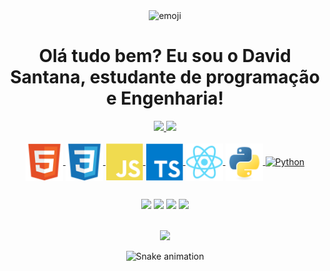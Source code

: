  <div align="center">
 <img alt="emoji" height="200" width="200" src="https://emojipedia-us.s3.amazonaws.com/source/microsoft-teams/337/man-raising-hand-medium-skin-tone_1f64b-1f3fd-200d-2642-fe0f.png">
 </div>
<h1 align="center">Olá tudo bem? Eu sou o David Santana, estudante de programação e Engenharia!</h1>
<div align="center">
  <a href="https://github.com/David-Santana98">
  <img height="180em" src="https://github-readme-stats.vercel.app/api?username=David-Santana98&show_icons=true&theme=dracula&include_all_commits=true&count_private=true"/>
  <img height="180em" src="https://github-readme-stats.vercel.app/api/top-langs/?username=David-Santana98&layout=compact&langs_count=7&theme=dracula"/>
</div>
<div align="center" style="display: inline_block"><br>
  <img align="center" alt="HTML" height="60" width="60" src="https://raw.githubusercontent.com/devicons/devicon/master/icons/html5/html5-original.svg">
  <img align="center" alt="CSS" height="60" width="60" src="https://raw.githubusercontent.com/devicons/devicon/master/icons/css3/css3-original.svg">
  <img align="center" alt="Js" height="60" width="60" src="https://raw.githubusercontent.com/devicons/devicon/master/icons/javascript/javascript-plain.svg">
  <img align="center" alt="Ts" height="60" width="60" src="https://raw.githubusercontent.com/devicons/devicon/master/icons/typescript/typescript-plain.svg">
  <img align="center" alt="React" height="60" width="60" src="https://raw.githubusercontent.com/devicons/devicon/master/icons/react/react-original.svg">
  <img align="center" alt="Python" height="60" width="60" src="https://raw.githubusercontent.com/devicons/devicon/master/icons/python/python-original.svg">
  <img align="center" alt="Python" height="60" width="60" src="https://icongr.am/devicon/git-original.svg?size=128&color=currentColor">
</div>
  
  ##
 
<div align="center"> 
  <a href="https://www.instagram.com/dvs.dev" target="_blank"><img src="https://img.shields.io/badge/-Instagram-%23E4405F?style=for-the-badge&logo=instagram&logoColor=white" target="_blank"></a>
 <a href="https://discord.com/channels/@me/903792506666377268" target="_blank"><img src="https://img.shields.io/badge/Discord-7289DA?style=for-the-badge&logo=discord&logoColor=white" target="_blank"></a> 
  <a href = "mailto:dvs.kali.dev@gmail.com"><img src="https://img.shields.io/badge/-Gmail-%23333?style=for-the-badge&logo=gmail&logoColor=white" target="_blank"></a>
  <a href="https://www.linkedin.com/in/david-santana-dev/" target="_blank"><img src="https://img.shields.io/badge/-LinkedIn-%230077B5?style=for-the-badge&logo=linkedin&logoColor=white" target="_blank"></a> 
 
  </br> 
  </br>
  <p align="center">   <img alingn="center" src="https://profile-counter.glitch.me/David-Santana98/count.svg" /></p>
 
 
  ![Snake animation](https://github.com/David-Santana98/David-Santana98/blob/output/github-contribution-grid-snake.svg)
 </div>

